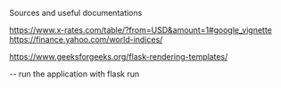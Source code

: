 Sources and useful documentations

https://www.x-rates.com/table/?from=USD&amount=1#google_vignette
https://finance.yahoo.com/world-indices/

https://www.geeksforgeeks.org/flask-rendering-templates/

-- run the application with flask run